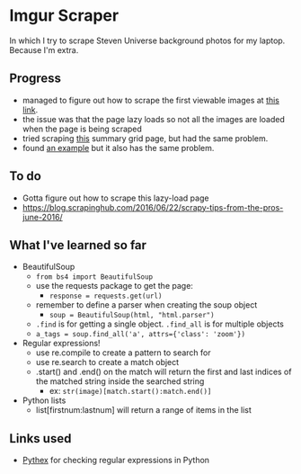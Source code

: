 # Imgur Scraper
In which I try to scrape Steven Universe background photos for my laptop. Because I'm extra.

## Progress
- managed to figure out how to scrape the first viewable images at [this link](http://imgur.com/a/risg9).
- the issue was that the page lazy loads so not all the images are loaded when the page is being scraped
- tried scraping [this](http://imgur.com/a/risg9?grid) summary grid page, but had the same problem.
- found [an example](https://github.com/Rapptz/Reddit-Imgur-Scraper/blob/master/imguralbum.py) but it also has the same problem.

## To do
- Gotta figure out how to scrape this lazy-load page
- https://blog.scrapinghub.com/2016/06/22/scrapy-tips-from-the-pros-june-2016/

## What I've learned so far
- BeautifulSoup
  - `from bs4 import BeautifulSoup`
  - use the requests package to get the page:
    - `response = requests.get(url)`
  - remember to define a parser when creating the soup object
    - `soup = BeautifulSoup(html, "html.parser")`
  - `.find` is for getting a single object. `.find_all` is for multiple objects
  -  `a_tags = soup.find_all('a', attrs={'class': 'zoom'})`
- Regular expressions!
  - use re.compile to create a pattern to search for
  - use re.search to create a match object
  - .start() and .end() on the match will return the first and last indices of the matched string inside the searched string
    - ex:  `str(image)[match.start():match.end()]`
- Python lists
  - list[firstnum:lastnum] will return a range of items in the list


## Links used
- [Pythex](http://pythex.org/) for checking regular expressions in Python
